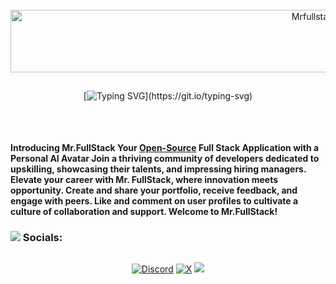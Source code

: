 
<div align="center">
 
  <br>

  <img width="1000" height="100" src="https://pouch.jumpshare.com/preview/fFSXyt2pftTDfqFErtV9PV0KM55Hn65U3TLnzoJS-kjT1YK5nahK3ebMkw9AjTRB1F_RNsf7GTwc1wuxI-0NNZwzATabfU0uRJp1cUZkjEA" alt="MrfullstackStamp">
  
 ##
 
[![Typing SVG](https://readme-typing-svg.demolab.com?font=Fira+Code&weight=900&size=50&duration=5500&pause=2500&color=000000&background=FFFFFF&center=true&vCenter=true&width=800&height=50&lines=PORTFOLIO+APP;Showcase+Your+Skills!)](https://git.io/typing-svg)

##

</div>

<br>

<p>
 
<h4>


 Introducing Mr.FullStack Your [Open-Source](https://opensource.guide/starting-a-project/) Full Stack Application with a Personal AI Avatar
Join a thriving community of developers dedicated to upskilling, showcasing their talents, and impressing hiring managers. Elevate your career with Mr. FullStack, where innovation meets opportunity. Create and share your portfolio, receive feedback, and engage with peers. Like and comment on user profiles to cultivate a culture of collaboration and support. Welcome to <span> Mr.FullStack! </span>

</h4>
</p>


<h3 align="">
 
 <img src="https://pouch.jumpshare.com/preview/ZsPP6Eu24pQpUjt__IncD1cBIskG3gMw1gTfGEbbTeyIbvcgp2wJZWccYyisCh3RUmFtp3k_tcYz0ZFpt6rqp4JK_dNXiYBrm84nRopdW_I" width="" height=""> Socials:

 </h3>

##


<div align="center">

 [![Discord](  https://img.shields.io/badge/Discord-5865F2?style=for-the-badge&logo=discord&logoColor=white)](https://discord.gg/ZSVQ965q)  [![X](https://img.shields.io/badge/X-black.svg?logo=X&logoColor=white)](https://x.com/MrfullStack_) 
 <a href="http://www.mrfullstack.tech" target="_blank">
     <img src="https://img.shields.io/badge/MRFULLSTACK.TECH-FF5722?style=for-the-badge&logo=todoist&logoColor=white" target="_blank" /> <!-- sqlite, safari, google-chrome are other good icon options -->
  </a>
  

</div>









